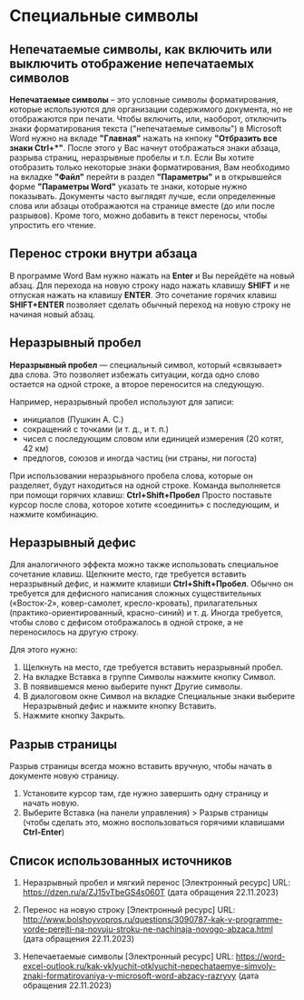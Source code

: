 # Специальные символы

## Непечатаемые символы, как включить или выключить отображение непечатаемых символов

**Непечатаемые символы** – это условные символы форматирования, которые
используются для организации содержимого документа, но не отображаются при
печати. Чтобы включить, или, наоборот, отключить знаки форматирования текста
("непечатаемые символы") в Microsoft Word нужно на вкладе **"Главная"** нажать
на кнпоку **"Отбразить все знаки Ctrl+*"**.
После этого у Вас начнут отображаться знаки абзаца, разрыва страниц,
неразрывные пробелы и т.п. Если Вы хотите отобразить только некоторые знаки
форматирования, Вам необходимо на вкладке **"Файл"** перейти в раздел
**"Параметры"** и в открывшейся форме **"Параметры Word"** указать те знаки,
которые нужно показывать.
Документы часто выглядят лучше, если определенные слова или абзацы отображаются
на странице вместе (до или после разрывов).
Кроме того, можно добавить в текст переносы, чтобы упростить его чтение.

## Перенос строки внутри абзаца

В программе Word Вам нужно нажать на **Enter** и Вы перейдёте на новый абзац.
Для перехода на новую строку надо нажать клавишу **SHIFT** и не отпуская
нажать на клавишу **ENTER**.
Это сочетание горячих клавиш **SHIFT+ENTER** позволяет сделать обычный
переход на новую строку не начиная новый абзац.

## Неразрывный пробел

**Неразрывный пробел** — специальный символ, который «связывает» два слова.
Это позволяет избежать ситуации, когда одно слово остается на одной строке,
а второе переносится на следующую.

Например, неразрывный пробел используют для записи:

- инициалов (Пушкин А. С.)
- сокращений с точками (и т. д., и т. п.)
- чисел с последующим словом или единицей измерения (20 котят, 42 км)
- предлогов, союзов и иногда частиц (ни страны, ни погоста)
    
При использовании неразрывного пробела слова, которые он разделяет, будут
находиться на одной строке.
Команда выполняется при помощи горячих клавиш: **Ctrl+Shift+Пробел**
Просто поставьте курсор после слова, которое хотите «соединить» с последующим,
и нажмите комбинацию.

## Неразрывный дефис

Для аналогичного эффекта можно также использовать специальное сочетание
клавиш.
Щелкните место, где требуется вставить неразрывный дефис, и нажмите клавиши
**Ctrl+Shift+Пробел**.
Обычно он требуется для дефисного написания сложных существительных
(«Восток-2», ковер-самолет, кресло-кровать), прилагательных
(практико-ориентированный, красно-синий) и т. д.
Иногда требуется, чтобы слово с дефисом отображалось в одной строке, а не
переносилось на другую строку.

Для этого нужно:

1. Щелкнуть на место, где требуется вставить неразрывный пробел.
2. На вкладке Вставка в группе Символы нажмите кнопку Символ.
3. В появившемся меню выберите пункт Другие символы.
4. В диалоговом окне Символ на вкладке Специальные знаки выберите Неразрывный
	дефис и нажмите кнопку Вставить.
5. Нажмите кнопку Закрыть.

## Разрыв страницы

Разрыв страницы всегда можно вставить вручную, чтобы начать в документе новую
страницу.

1. Установите курсор там, где нужно завершить одну страницу и начать новую.
2. Выберите Вставка (на панели управления) > Разрыв страницы (чтобы сделать
 	это, можно воспользоваться горячими клавишами **Ctrl-Enter**)

## Список использованных источников

1. Неразрывный пробел и мягкий перенос [Электронный ресурс] URL:
https://dzen.ru/a/ZJ15vTbeGS4s060T (дата обращения 22.11.2023)

2. Перенос на новую строку [Электронный ресурс] URL:
http://www.bolshoyvopros.ru/questions/3090787-kak-v-programme-vorde-perejti-na-novuju-stroku-ne-nachinaja-novogo-abzaca.html (дата обращения 22.11.2023)

3. Непечаетаемые символы [Электронный ресурс] URL:
https://word-excel-outlook.ru/kak-vklyuchit-otklyuchit-nepechataemye-simvoly-znaki-formatirovaniya-v-microsoft-word-abzacy-razryvy (дата обращения 22.11.2023)
